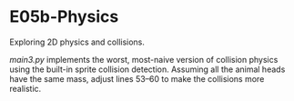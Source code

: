 # E05b-Physics
Exploring 2D physics and collisions.

*main3.py* implements the worst, most-naive version of collision physics using the built-in sprite collision detection. Assuming all the animal heads have the same mass, adjust lines 53–60 to make the collisions more realistic.

